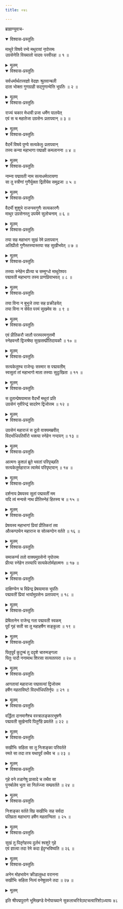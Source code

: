 ```yaml
---
title: ०४८

---
```

ब्राह्मण्युवाच-  

<details open><summary>विश्वास-प्रस्तुतिः</summary>

माथुरे विषये रम्ये मथुरायां नृपोत्तमः  
उग्रसेनेति विख्यातो यादवः परवीरहा ॥ १ ॥
</details>

<details><summary>मूलम्</summary>

माथुरे विषये रम्ये मथुरायां नृपोत्तमः  
उग्रसेनेति विख्यातो यादवः परवीरहा ॥ १ ॥
</details>



<details open><summary>विश्वास-प्रस्तुतिः</summary>

सर्वधर्मार्थतत्त्वज्ञो वेदज्ञः श्रुतवान्बली  
दाता भोक्ता गुणग्राही सद्गुणान्वेत्ति भूपतिः ॥ २ ॥
</details>

<details><summary>मूलम्</summary>

सर्वधर्मार्थतत्त्वज्ञो वेदज्ञः श्रुतवान्बली  
दाता भोक्ता गुणग्राही सद्गुणान्वेत्ति भूपतिः ॥ २ ॥
</details>



<details open><summary>विश्वास-प्रस्तुतिः</summary>

राज्यं चकार मेधावी प्रजा धर्मेण पालयेत्  
एवं स च महातेजा उग्रसेनः प्रतापवान् ॥ ३ ॥
</details>

<details><summary>मूलम्</summary>

राज्यं चकार मेधावी प्रजा धर्मेण पालयेत्  
एवं स च महातेजा उग्रसेनः प्रतापवान् ॥ ३ ॥
</details>



<details open><summary>विश्वास-प्रस्तुतिः</summary>

वैदर्भे विषये पुण्ये सत्यकेतुः प्रतापवान्  
तस्य कन्या महाभागा पद्माक्षी कमलानना ॥ ४ ॥
</details>

<details><summary>मूलम्</summary>

वैदर्भे विषये पुण्ये सत्यकेतुः प्रतापवान्  
तस्य कन्या महाभागा पद्माक्षी कमलानना ॥ ४ ॥
</details>



<details open><summary>विश्वास-प्रस्तुतिः</summary>

नाम्ना पद्मावती नाम सत्यधर्मपरायणा  
सा तु स्त्रीणां गुणैर्युक्ता द्वितीयेव समुद्रजा ॥ ५ ॥
</details>

<details><summary>मूलम्</summary>

नाम्ना पद्मावती नाम सत्यधर्मपरायणा  
सा तु स्त्रीणां गुणैर्युक्ता द्वितीयेव समुद्रजा ॥ ५ ॥
</details>



<details open><summary>विश्वास-प्रस्तुतिः</summary>

वैदर्भी शुशुभे राजन्स्वगुणैः सत्यकारणैः  
माथुर उग्रसेनस्तु उपयेमे सुलोचनाम् ॥ ६ ॥
</details>

<details><summary>मूलम्</summary>

वैदर्भी शुशुभे राजन्स्वगुणैः सत्यकारणैः  
माथुर उग्रसेनस्तु उपयेमे सुलोचनाम् ॥ ६ ॥
</details>



<details open><summary>विश्वास-प्रस्तुतिः</summary>

तया सह महाभाग सुखं रेमे प्रतापवान्  
अतिप्रीतो गुणैस्तस्यास्तया सह सुखीभवेत् ॥ ७ ॥
</details>

<details><summary>मूलम्</summary>

तया सह महाभाग सुखं रेमे प्रतापवान्  
अतिप्रीतो गुणैस्तस्यास्तया सह सुखीभवेत् ॥ ७ ॥
</details>



<details open><summary>विश्वास-प्रस्तुतिः</summary>

तस्याः स्नेहेन प्रीत्या च सम्मुग्धो माथुरेश्वरः  
पद्मावती महाभागा तस्य प्राणप्रियाभवत् ॥ ८ ॥
</details>

<details><summary>मूलम्</summary>

तस्याः स्नेहेन प्रीत्या च सम्मुग्धो माथुरेश्वरः  
पद्मावती महाभागा तस्य प्राणप्रियाभवत् ॥ ८ ॥
</details>



<details open><summary>विश्वास-प्रस्तुतिः</summary>

तया विना न बुभुजे तया सह प्रक्रीडयेत्  
तया विना न सेवेत परमं सुखमेव सः ॥ ९ ॥
</details>

<details><summary>मूलम्</summary>

तया विना न बुभुजे तया सह प्रक्रीडयेत्  
तया विना न सेवेत परमं सुखमेव सः ॥ ९ ॥
</details>



<details open><summary>विश्वास-प्रस्तुतिः</summary>

एवं प्रीतिकरौ जातौ परस्परमनुत्तमौ  
स्नेहवन्तौ द्विजश्रेष्ठ सुखसम्प्रीतिदायकौ ॥ १० ॥
</details>

<details><summary>मूलम्</summary>

एवं प्रीतिकरौ जातौ परस्परमनुत्तमौ  
स्नेहवन्तौ द्विजश्रेष्ठ सुखसम्प्रीतिदायकौ ॥ १० ॥
</details>



<details open><summary>विश्वास-प्रस्तुतिः</summary>

सत्यकेतुश्च राजेन्द्रः सस्मार स पद्मावतीम्  
स्वसुतां तां महाभागो माता तस्याः सुदुःखिता ॥ ११ ॥
</details>

<details><summary>मूलम्</summary>

सत्यकेतुश्च राजेन्द्रः सस्मार स पद्मावतीम्  
स्वसुतां तां महाभागो माता तस्याः सुदुःखिता ॥ ११ ॥
</details>



<details open><summary>विश्वास-प्रस्तुतिः</summary>

स दूतान्प्रेषयामास वैदर्भो मथुरां प्रति  
उग्रसेनं नृवीरेन्द्रं सादरेण द्विजोत्तम ॥ १२ ॥
</details>

<details><summary>मूलम्</summary>

स दूतान्प्रेषयामास वैदर्भो मथुरां प्रति  
उग्रसेनं नृवीरेन्द्रं सादरेण द्विजोत्तम ॥ १२ ॥
</details>



<details open><summary>विश्वास-प्रस्तुतिः</summary>

उग्रसेनं महाराजं स दूतो वाक्यमब्रवीत्  
विदर्भाधिपतिर्वीरो भक्त्या स्नेहेन नन्दयन् ॥ १३ ॥
</details>

<details><summary>मूलम्</summary>

उग्रसेनं महाराजं स दूतो वाक्यमब्रवीत्  
विदर्भाधिपतिर्वीरो भक्त्या स्नेहेन नन्दयन् ॥ १३ ॥
</details>



<details open><summary>विश्वास-प्रस्तुतिः</summary>

आत्मनः कुशलं ब्रूते भवतां परिपृच्छति  
सत्यकेतुर्महाराज त्वामेवं परिपृष्टवान् ॥ १४ ॥
</details>

<details><summary>मूलम्</summary>

आत्मनः कुशलं ब्रूते भवतां परिपृच्छति  
सत्यकेतुर्महाराज त्वामेवं परिपृष्टवान् ॥ १४ ॥
</details>



<details open><summary>विश्वास-प्रस्तुतिः</summary>

दर्शनाय प्रेषयस्व सुतां पद्मावतीं मम  
यदि त्वं मन्यसे नाथ प्रीतिस्नेहं हितस्य च ॥ १५ ॥
</details>

<details><summary>मूलम्</summary>

दर्शनाय प्रेषयस्व सुतां पद्मावतीं मम  
यदि त्वं मन्यसे नाथ प्रीतिस्नेहं हितस्य च ॥ १५ ॥
</details>



<details open><summary>विश्वास-प्रस्तुतिः</summary>

प्रेषयस्व महाभागां प्रियां प्रीतिकरां तव  
औत्कण्ठ्येन महाराज स सोत्कण्ठेन वर्तते ॥ १६ ॥
</details>

<details><summary>मूलम्</summary>

प्रेषयस्व महाभागां प्रियां प्रीतिकरां तव  
औत्कण्ठ्येन महाराज स सोत्कण्ठेन वर्तते ॥ १६ ॥
</details>



<details open><summary>विश्वास-प्रस्तुतिः</summary>

समाकर्ण्य ततो वाक्यमुग्रसेनो नृपोत्तमः  
प्रीत्या स्नेहेन तस्यापि सत्यकेतोर्महात्मनः ॥ १७ ॥
</details>

<details><summary>मूलम्</summary>

समाकर्ण्य ततो वाक्यमुग्रसेनो नृपोत्तमः  
प्रीत्या स्नेहेन तस्यापि सत्यकेतोर्महात्मनः ॥ १७ ॥
</details>



<details open><summary>विश्वास-प्रस्तुतिः</summary>

दाक्षिण्येन च विप्रेन्द्र प्रेषयामास भूपतिः  
पद्मावतीं प्रियां भार्यामुग्रसेनः प्रतापवान् ॥ १८ ॥
</details>

<details><summary>मूलम्</summary>

दाक्षिण्येन च विप्रेन्द्र प्रेषयामास भूपतिः  
पद्मावतीं प्रियां भार्यामुग्रसेनः प्रतापवान् ॥ १८ ॥
</details>



<details open><summary>विश्वास-प्रस्तुतिः</summary>

प्रेषितानेन राजेन्द्र गता पद्मावती स्वकम्  
पूर्वं गृहं सती सा तु महाहर्षेण सङ्कुला ॥ १९ ॥
</details>

<details><summary>मूलम्</summary>

प्रेषितानेन राजेन्द्र गता पद्मावती स्वकम्  
पूर्वं गृहं सती सा तु महाहर्षेण सङ्कुला ॥ १९ ॥
</details>



<details open><summary>विश्वास-प्रस्तुतिः</summary>

पितृपूर्वं कुटुम्बं तु ददृशे चारुमङ्गला  
पितुः पादौ ननामाथ शिरसा सत्यतत्परा ॥ २० ॥
</details>

<details><summary>मूलम्</summary>

पितृपूर्वं कुटुम्बं तु ददृशे चारुमङ्गला  
पितुः पादौ ननामाथ शिरसा सत्यतत्परा ॥ २० ॥
</details>



<details open><summary>विश्वास-प्रस्तुतिः</summary>

आगतायां महाराजा पद्मावत्यां द्विजोत्तम  
हर्षेण महताविष्टो विदर्भाधिपतिर्नृपः ॥ २१ ॥
</details>

<details><summary>मूलम्</summary>

आगतायां महाराजा पद्मावत्यां द्विजोत्तम  
हर्षेण महताविष्टो विदर्भाधिपतिर्नृपः ॥ २१ ॥
</details>



<details open><summary>विश्वास-प्रस्तुतिः</summary>

वर्द्धिता दानमानैश्च वस्त्रालङ्कारभूषणैः  
पद्मावती सुखेनापि पितुर्गेहे प्रवर्तते ॥ २२ ॥
</details>

<details><summary>मूलम्</summary>

वर्द्धिता दानमानैश्च वस्त्रालङ्कारभूषणैः  
पद्मावती सुखेनापि पितुर्गेहे प्रवर्तते ॥ २२ ॥
</details>



<details open><summary>विश्वास-प्रस्तुतिः</summary>

सखीभिः सहिता सा तु निःशङ्का परिवर्तते  
रमते सा तदा तत्र यथापूर्वं तथैव च ॥ २३ ॥
</details>

<details><summary>मूलम्</summary>

सखीभिः सहिता सा तु निःशङ्का परिवर्तते  
रमते सा तदा तत्र यथापूर्वं तथैव च ॥ २३ ॥
</details>



<details open><summary>विश्वास-प्रस्तुतिः</summary>

गृहे वने तडागेषु प्रासादे च तथैव सा  
पुनर्बालेव भूता सा निर्लज्जा सम्प्रवर्तते ॥ २४ ॥
</details>

<details><summary>मूलम्</summary>

गृहे वने तडागेषु प्रासादे च तथैव सा  
पुनर्बालेव भूता सा निर्लज्जा सम्प्रवर्तते ॥ २४ ॥
</details>



<details open><summary>विश्वास-प्रस्तुतिः</summary>

निःशङ्का वर्तते विप्र सखीभिः सह सर्वदा  
पतिव्रता महाभागा हर्षेण महतान्विता ॥ २५ ॥
</details>

<details><summary>मूलम्</summary>

निःशङ्का वर्तते विप्र सखीभिः सह सर्वदा  
पतिव्रता महाभागा हर्षेण महतान्विता ॥ २५ ॥
</details>



<details open><summary>विश्वास-प्रस्तुतिः</summary>

सुखं तु पितृगेहस्य दुर्लभं श्वशुरे गृहे  
एवं ज्ञात्वा तदा रेमे कदा ईदृग्भविष्यति ॥ २६ ॥
</details>

<details><summary>मूलम्</summary>

सुखं तु पितृगेहस्य दुर्लभं श्वशुरे गृहे  
एवं ज्ञात्वा तदा रेमे कदा ईदृग्भविष्यति ॥ २६ ॥
</details>



<details open><summary>विश्वास-प्रस्तुतिः</summary>

अनेन मोहभावेन क्रीडालुब्धा वरानना  
सखीभिः सहिता नित्यं वनेषूपवने तदा ॥ २७ ॥
</details>

<details><summary>मूलम्</summary>

अनेन मोहभावेन क्रीडालुब्धा वरानना  
सखीभिः सहिता नित्यं वनेषूपवने तदा ॥ २७ ॥
</details>


इति श्रीपद्मपुराणे भूमिखण्डे वेनोपाख्याने सुकलाचरित्रेऽष्टचत्वारिंशोऽध्यायः ४८